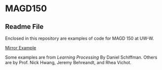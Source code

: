 # MAGD150
## Readme File

Enclosed in this repository are examples of code for MAGD 150 at UW-W. 

[Mirror Example](https://github.com/vichotr/MAGD150/blob/master/Mirror/Mirror.pde)

Some examples are from *Learning Processing* By Daniel Schiffman. Others are by Prof. Nick Hwang, Jeremy Behreandt, and Rhea Vichot. 

